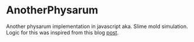 # AnotherPhysarum
Another physarum implementation in javascript aka. Slime mold simulation.
Logic for this was inspired from this blog [post](https://sagejenson.com/physarum).
